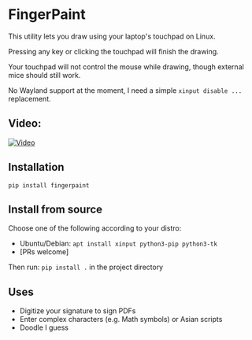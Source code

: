 # FingerPaint

This utility lets you draw using your laptop's touchpad on Linux.

Pressing any key or clicking the touchpad will finish the drawing.

Your touchpad will not control the mouse while drawing, though external mice should still work.

No Wayland support at the moment, I need a simple `xinput disable ...` replacement.

## Video:

[![Video](http://img.youtube.com/vi/4gewfYs4I68/0.jpg)](http://www.youtube.com/watch?v=4gewfYs4I68 "FingerPaint demonstration video")

## Installation

```shell
pip install fingerpaint
```

## Install from source

Choose one of the following according to your distro:

- Ubuntu/Debian: `apt install xinput python3-pip python3-tk`
- [PRs welcome]

Then run: `pip install .` in the project directory 

## Uses

- Digitize your signature to sign PDFs
- Enter complex characters (e.g. Math symbols) or Asian scripts
- Doodle I guess
